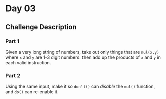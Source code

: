 # Day 03
## Challenge Description
### Part 1
Given a very long string of numbers, take out only things that are `mul(x,y)` where `x` and `y` are 1-3 digit numbers. then add up the products of `x` and `y` in each valid instruction.

### Part 2
Using the same input, make it so `don't()` can *disable* the `mul()` function, and `do()` can re-enable it.